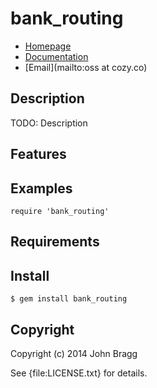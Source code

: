 # bank_routing

* [Homepage](https://rubygems.org/gems/bank_routing)
* [Documentation](http://rubydoc.info/gems/bank_routing/frames)
* [Email](mailto:oss at cozy.co)

## Description

TODO: Description

## Features

## Examples

    require 'bank_routing'

## Requirements

## Install

    $ gem install bank_routing

## Copyright

Copyright (c) 2014 John Bragg

See {file:LICENSE.txt} for details.
